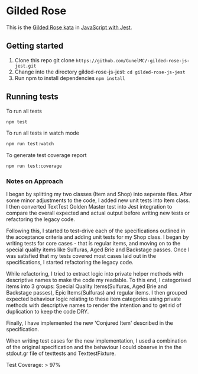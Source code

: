 # Gilded Rose

This is the [Gilded Rose kata](https://github.com/emilybache/GildedRose-Refactoring-Kata) in [JavaScript with Jest](https://github.com/emilybache/GildedRose-Refactoring-Kata/tree/main/js-jest).

## Getting started

1. Clone this repo git clone `https://github.com/GunelMC/-gilded-rose-js-jest.git`
2. Change into the directory gilded-rose-js-jest: `cd gilded-rose-js-jest`
3. Run npm to install dependencies `npm install`

## Running tests

To run all tests

```sh
npm test
```

To run all tests in watch mode

```sh
npm run test:watch
```

To generate test coverage report

```sh
npm run test:coverage
```

### Notes on Approach 

I began by splitting my two classes (Item and Shop) into seperate files. After some minor adjustments to the code, I added new unit tests into Item class. I then converted TextTest Golden Master test into Jest integration to compare the overall expected and actual output before writing new tests or refactoring the legacy code. 

Following this, I started to test-drive each of the specifications outlined in the acceptance criteria and adding unit tests for my Shop class. I began by writing tests for core cases - that is regular items, and moving on to the special quality items like Sulfuras, Aged Brie and Backstage passes. Once I was satisfied that my tests covered most cases laid out in the specifications, I started refactoring the legacy code. 

While refactoring, I tried to extract logic into private helper methods with descriptive names to make the code my readable. To this end, I categorised items into 3 groups: Special Quality Items(Sulfuras, Aged Brie and Backstage passes), Epic Items(Sulfuras) and regular items. I then grouped expected behaviour logic relating to these item categories using private methods with descriptive names to render the intention and to get rid of duplication to keep the code DRY.

Finally, I have implemented the new 'Conjured Item' described in the specification.

When writing test cases for the new implementation, I used a combination of the original specification and the behaviour I could observe in the the stdout.gr file of texttests and TexttestFixture.

Test Coverage: > 97%

